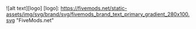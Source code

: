 ![alt text][logo]
[logo]: https://fivemods.net/static-assets/img/svg/brand/svg/fivemods_brand_text_primary_gradient_280x100.svg "FiveMods.net"
